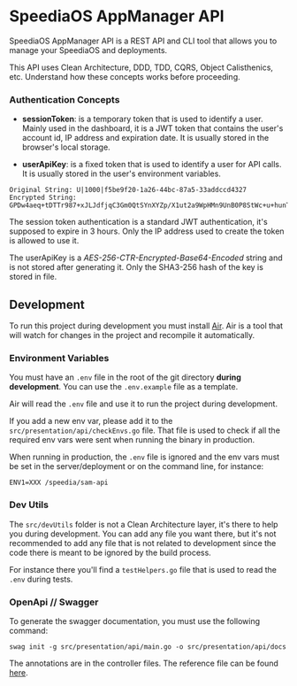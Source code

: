 # SpeediaOS AppManager API

SpeediaOS AppManager API is a REST API and CLI tool that allows you to manage your SpeediaOS and deployments.

This API uses Clean Architecture, DDD, TDD, CQRS, Object Calisthenics, etc. Understand how these concepts works before proceeding.

### Authentication Concepts

- **sessionToken**: is a temporary token that is used to identify a user. Mainly used in the dashboard, it is a JWT token that contains the user's account id, IP address and expiration date. It is usually stored in the browser's local storage.

- **userApiKey**: is a fixed token that is used to identify a user for API calls. It is usually stored in the user's environment variables.

```
Original String: U|1000|f5be9f20-1a26-44bc-87a5-33addccd4327
Encrypted String: GPDw4aeq+tDTTr987+xJLJdfjqC3Gm0QtSYnXYZp/X1ut2a9WpHMn9UnB0P8StWc+u+hunTyStvEWg=
```

The session token authentication is a standard JWT authentication, it's supposed to expire in 3 hours. Only the IP address used to create the token is allowed to use it.

The userApiKey is a _AES-256-CTR-Encrypted-Base64-Encoded_ string and is not stored after generating it. Only the SHA3-256 hash of the key is stored in file.

## Development

To run this project during development you must install [Air](https://github.com/cosmtrek/air). Air is a tool that will watch for changes in the project and recompile it automatically.

### Environment Variables

You must have an `.env` file in the root of the git directory **during development**. You can use the `.env.example` file as a template.

Air will read the `.env` file and use it to run the project during development.

If you add a new env var, please add it to the `src/presentation/api/checkEnvs.go` file. That file is used to check if all the required env vars were sent when running the binary in production.

When running in production, the `.env` file is ignored and the env vars must be set in the server/deployment or on the command line, for instance:

```
ENV1=XXX /speedia/sam-api
```

### Dev Utils

The `src/devUtils` folder is not a Clean Architecture layer, it's there to help you during development. You can add any file you want there, but it's not recommended to add any file that is not related to development since the code there is meant to be ignored by the build process.

For instance there you'll find a `testHelpers.go` file that is used to read the `.env` during tests.

### OpenApi // Swagger

To generate the swagger documentation, you must use the following command:

```
swag init -g src/presentation/api/main.go -o src/presentation/api/docs
```

The annotations are in the controller files. The reference file can be found [here](https://github.com/swaggo/swag#attribute).
